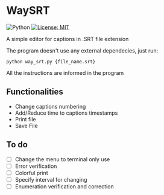# WaySRT
 
![Python](https://img.shields.io/badge/python-3670A0?style=for-the-badge&logo=python&logoColor=ffdd54) [![License: MIT](https://img.shields.io/badge/License-MIT-yellow.svg)](https://opensource.org/licenses/MIT)

A simple editor for captions in .SRT file extension

The program doesn't use any external dependecies, just run:

```
python way_srt.py {file_name.srt}
```

All the instructions are informed in the program

## Functionalities

 - Change captions numbering 
 - Add/Reduce time to captions timestamps
 - Print file
 - Save File 

## To do

- [ ] Change the menu to terminal only use
- [ ] Error verification
- [ ] Colorful print
- [ ] Specify interval for changing
- [ ] Enumeration verification and correction
